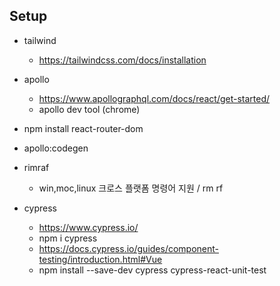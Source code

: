 ## Setup

- tailwind
    - https://tailwindcss.com/docs/installation
- apollo
    - https://www.apollographql.com/docs/react/get-started/
    - apollo dev tool (chrome)

- npm install react-router-dom

- apollo:codegen

- rimraf
    - win,moc,linux 크로스 플랫폼 명령어 지원 / rm rf

- cypress 
    - https://www.cypress.io/
    - npm i cypress
    - https://docs.cypress.io/guides/component-testing/introduction.html#Vue
    - npm install --save-dev cypress cypress-react-unit-test

